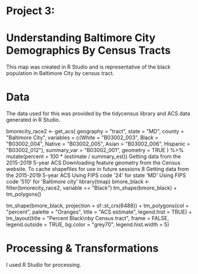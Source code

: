 # Project 3: 

# Understanding Baltimore City Demographics By Census Tracts
This map was created in R Studio and is representative of the black population in Baltimore City by census tract.

# Data
The data used for this was provided by the tidycensus library and ACS data generated in R Studio.

bmorecity_race2 <- get_acs(
      geography = "tract",
      state = "MD",
      county = "Baltimore City",
      variables = c(White = "B03002_003",
                    Black = "B03002_004",
                    Native = "B03002_005",
                    Asian = "B03002_006",
                    Hispanic = "B03002_012"),
      summary_var = "B03002_001",
      geometry = TRUE
 ) %>%
    mutate(percent = 100 * (estimate / summary_est))
Getting data from the 2015-2019 5-year ACS
Downloading feature geometry from the Census website.  To cache shapefiles for use in future sessions
8
Getting data from the 2015-2019 5-year ACS
Using FIPS code '24' for state 'MD'
Using FIPS code '510' for 'Baltimore city'
library(tmap)
bmore_black <- filter(bmorecity_race2,
                        variable == "Black")
tm_shape(bmore_black) + tm_polygons()

tm_shape(bmore_black,
         projection = sf::st_crs(6488)) +
tm_polygons(col = "percent",
                  palette = "Oranges",
                  title = "ACS estimate",
                  legend.hist = TRUE) +
tm_layout(title = "Percent Black\nby Census tract",
                frame = FALSE,
                legend.outside = TRUE,
                bg.color = "grey70",
                legend.hist.width = 5)

# Processing & Transformations
I used R Studio for processing.

